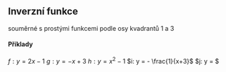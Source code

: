 ## Inverzní funkce
souměrné s prostými funkcemi podle osy kvadrantů 1 a 3

#### Příklady
$f: y = 2x-1$
$g: y = -x +3$ 
$h: y = x^2 - 1$
$i: y = - \frac{1}{x+3}$
$j: y = $
